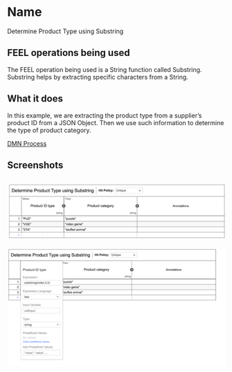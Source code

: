 # Name
Determine Product Type  using  Substring  


## FEEL operations being used

The FEEL operation being used is a String function called Substring. Substring helps by extracting specific characters from a String. 


## What it does

In this example, we are extracting the product type from a supplier’s product ID from a JSON Object. Then we use such information to determine the type of product category. 


[DMN Process](substring.dmn)


## Screenshots

![first](first.png)
-----
![second](second.png)


